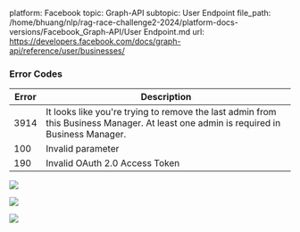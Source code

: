 platform: Facebook
topic: Graph-API
subtopic: User Endpoint
file_path: /home/bhuang/nlp/rag-race-challenge2-2024/platform-docs-versions/Facebook_Graph-API/User Endpoint.md
url: https://developers.facebook.com/docs/graph-api/reference/user/businesses/

### Error Codes

| Error | Description |
| --- | --- |
| 3914 | It looks like you're trying to remove the last admin from this Business Manager. At least one admin is required in Business Manager. |
| 100 | Invalid parameter |
| 190 | Invalid OAuth 2.0 Access Token |

![](https://www.facebook.com/tr?id=675141479195042&ev=PageView&noscript=1)

![](https://www.facebook.com/tr?id=574561515946252&ev=PageView&noscript=1)

![](https://www.facebook.com/tr?id=1754628768090156&ev=PageView&noscript=1)